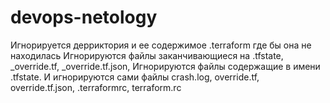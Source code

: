 # devops-netology
Игнорируется дерриктория и ее содержимое .terraform где бы она не находилась
Игнорируются файлы заканчивающиеся на .tfstate, _override.tf, _override.tf.json, 
Игнорируются файлы содержащие в имени .tfstate.
И игнорируются сами файлы crash.log, override.tf, override.tf.json, .terraformrc, terraform.rc

